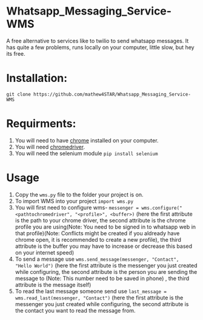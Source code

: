 # Whatsapp_Messaging_Service-WMS

A free alternative to services like to twilio to send whatsapp messages. It has quite a few problems, runs locally on your computer, little slow, but hey its free. 

# Installation:
`git clone https://github.com/mathew4STAR/Whatsapp_Messaging_Service-WMS`

# Requirments:
1. You will need to have [chrome](https://www.google.com/chrome) installed on your computer.
2. You will need [chromedriver](https://chromedriver.chromium.org/downloads).
3. You will need the selenium module
`pip install selenium`

# Usage
1. Copy the `wms.py` file to the folder your project is on.
2. To import WMS into your project `import wms.py`
3. You will first need to configure wms-
    `messenger = wms.configure("<pathtochromedriver", "<profile>", <buffer>)` (here the first attribute is the path to your chrome driver, the second attribute is the chrome profile you are using(Note: You need to be signed in to whatsapp web in that profile)(Note: Conflicts might be created if you aldready have chrome open, it is recommended to create a new profile), the third attribute is the buffer you may have to increase or decrease this based on your internet speed)
4. To send a message use `wms.send_message(messenger, "Contact",  "Hello World")` (here the first attribute is the messenger you just created while configuring, the second attribute is the person you are sending the message to (Note: This number need to be saved in phone) , the third attribute is the message itself)
5. To read the last message someone send use `last_message = wms.read_last(messenger, "Contact")` (here the first attribute is the messenger you just created while configuring, the second attribute is the contact you want to read the message from.



